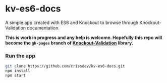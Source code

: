 # kv-es6-docs

A simple app created with ES6 and Knockout to browse through Knockout-Validation documentation.

**This is work in progress and any help is welcome. Hopefully this repo will become the `gh-pages` branch
of [Knockout-Validation](https://github.com/Knockout-Contrib/Knockout-Validation/) library.**


### Run the app

```sh
git clone https://github.com/crissdev/kv-es6-docs.git
npm install
npm start
```
